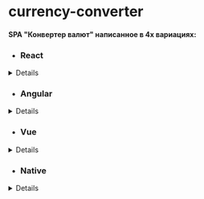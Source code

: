 # currency-converter

#### SPA "Конвертер валют" написанное в 4х вариациях:

- ### React

<details>
 Исходный код в ветке [react:](https://github.com/loki87by/currency-converter/tree/react) 
 
 Деплой [тут:](https://loki87by.github.io/currency-converter/) 
</details>

- ### Angular

<details>
 Исходный код в ветке [angular:](https://github.com/loki87by/currency-converter/tree/angular) 

 Деплой [тут:](currency-converter-ang.netlify.app/) 
</details>

- ### Vue

<details>
 Исходный код в ветке [vue:](https://github.com/loki87by/currency-converter/tree/vue) 
 
 Деплой [тут:](currency-converter-vue.netlify.app/) 
</details>

- ### Native
<details>
 Исходный код в ветке [vanilla:](https://github.com/loki87by/currency-converter/tree/vanilla) 

 Деплой [тут:](currency-converter-vanilla.netlify.app/) 
</details>
